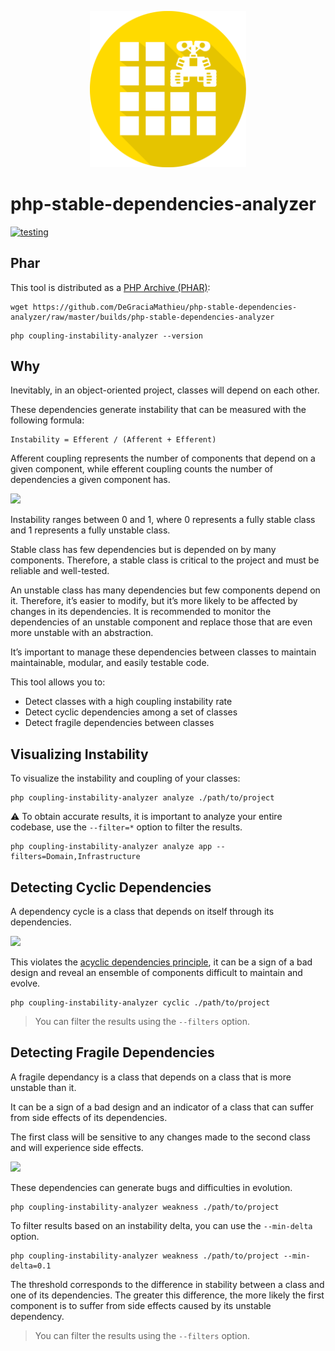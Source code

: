 <p align="center">
<img src="https://github.com/DeGraciaMathieu/php-smelly-code-detector/blob/master/arts/robot.png" width="250">
</p>

# php-stable-dependencies-analyzer

[![testing](https://github.com/DeGraciaMathieu/php-coupling-instability-analyzer/actions/workflows/testing.yml/badge.svg)](https://github.com/DeGraciaMathieu/php-coupling-instability-analyzer/actions/workflows/testing.yml)

## Phar
This tool is distributed as a [PHP Archive (PHAR)](https://www.php.net/phar):

```
wget https://github.com/DeGraciaMathieu/php-stable-dependencies-analyzer/raw/master/builds/php-stable-dependencies-analyzer
```

```
php coupling-instability-analyzer --version
```

## Why

Inevitably, in an object-oriented project, classes will depend on each other.

These dependencies generate instability that can be measured with the following formula:

```
Instability = Efferent / (Afferent + Efferent)
```

Afferent coupling represents the number of components that depend on a given component, while efferent coupling counts the number of dependencies a given component has.

<img src='https://cdn.laravel-france.com/images/pictures/6aa50c00-414c-4817-928d-c67d1bf996e0.png'>

Instability ranges between 0 and 1, where 0 represents a fully stable class and 1 represents a fully unstable class.

Stable class has few dependencies but is depended on by many components. Therefore, a stable class is critical to the project and must be reliable and well-tested.

An unstable class has many dependencies but few components depend on it. Therefore, it’s easier to modify, but it’s more likely to be affected by changes in its dependencies.
It is recommended to monitor the dependencies of an unstable component and replace those that are even more unstable with an abstraction.

It’s important to manage these dependencies between classes to maintain maintainable, modular, and easily testable code.

This tool allows you to:

- Detect classes with a high coupling instability rate
- Detect cyclic dependencies among a set of classes
- Detect fragile dependencies between classes

## Visualizing Instability

To visualize the instability and coupling of your classes:

```
php coupling-instability-analyzer analyze ./path/to/project
```

⚠️ To obtain accurate results, it is important to analyze your entire codebase, use the `--filter=*` option to filter the results.

```
php coupling-instability-analyzer analyze app --filters=Domain,Infrastructure
```

## Detecting Cyclic Dependencies

A dependency cycle is a class that depends on itself through its dependencies.

<img src='https://cdn.laravel-france.com/images/pictures/34ddeac2-d9ac-4ebb-a54c-48f7940945ca.png'>

This violates the [acyclic dependencies principle](https://en.wikipedia.org/wiki/Acyclic_dependencies_principle), it can be a sign of a bad design and reveal an ensemble of components difficult to maintain and evolve.

```
php coupling-instability-analyzer cyclic ./path/to/project
```

> You can filter the results using the `--filters` option.

## Detecting Fragile Dependencies

A fragile dependancy is a class that depends on a class that is more unstable than it.

It can be a sign of a bad design and an indicator of a class that can suffer from side effects of its dependencies.

The first class will be sensitive to any changes made to the second class and will experience side effects.

<img src='https://cdn.laravel-france.com/images/pictures/c80b59f3-ffad-4609-9364-f8efa4e62c9a.png'>

These dependencies can generate bugs and difficulties in evolution.

```
php coupling-instability-analyzer weakness ./path/to/project
```

To filter results based on an instability delta, you can use the `--min-delta` option.

```
php coupling-instability-analyzer weakness ./path/to/project --min-delta=0.1
```

The threshold corresponds to the difference in stability between a class and one of its dependencies. The greater this difference, the more likely the first component is to suffer from side effects caused by its unstable dependency.

> You can filter the results using the `--filters` option.
